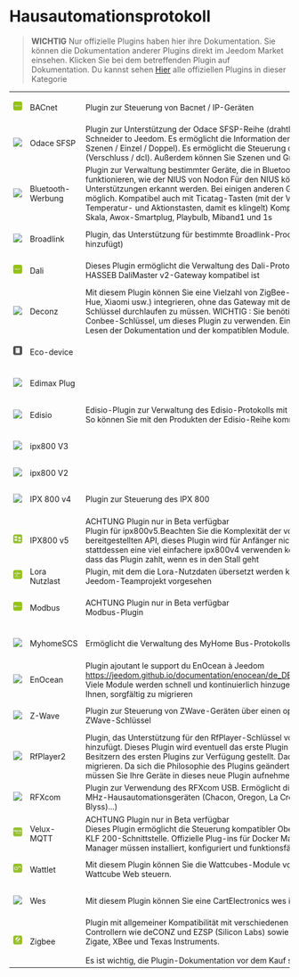 
# Hausautomationsprotokoll


>**WICHTIG**
>Nur offizielle Plugins haben hier ihre Dokumentation. Sie können die Dokumentation anderer Plugins direkt im Jeedom Market einsehen. Klicken Sie bei dem betreffenden Plugin auf Dokumentation.
>Du kannst sehen [Hier](https://market.jeedom.com/index.php?v=d&p=market&type=plugin&categorie=automation+protocol) alle offiziellen Plugins in dieser Kategorie


| | | | |
|--- | --- | --- | ---|
|<img src="bacnet/bacnet_icon.png" class="pluginLogo" width="100" />|BACnet|Plugin zur Steuerung von Bacnet / IP-Geräten|[Dokumentation](bacnet/index.md)[Beta](bacnet/beta/index.md)<br/>[Markt](https://market.jeedom.com/index.php?v=d&p=market_display&id=4161)<br/>[Änderungsprotokoll](bacnet/changelog.md)[Beta](bacnet/beta/changelog.md)|
|<img src="beagle/beagle_icon.png" class="pluginLogo" width="100" />|Odace SFSP|Plugin zur Unterstützung der Odace SFSP-Reihe (drahtlos ohne Akku) Schneider to Jeedom. Es ermöglicht die Information der Schalter (Fensterläden / Szenen / Einzel / Doppel). Es ermöglicht die Steuerung der Aktuatoren (Verschluss / dcl). Außerdem können Sie Szenen und Gruppen verwenden.|[Dokumentation](beagle/index.md)<br/>[Markt](https://market.jeedom.com/index.php?v=d&p=market_display&id=3917)<br/>[Änderungsprotokoll](beagle/changelog.md)|
|<img src="blea/blea_icon.png" class="pluginLogo" width="100" />|Bluetooth-Werbung|Plugin zur Verwaltung bestimmter Geräte, die in Bluetooth-Werbung funktionieren, wie der NIUS von Nodon Für den NIUS können die verschiedenen Unterstützungen erkannt werden. Bei einigen anderen Geräten ist Präsenz möglich. Kompatibel auch mit Ticatag-Tasten (mit der Verwaltung mehrerer Temperatur- und Aktionstasten, damit es klingelt) Kompatible Mi-Flora, Mi-Skala, Awox-Smartplug, Playbulb, Miband1 und 1s|[Dokumentation](blea/index.md)[Beta](blea/beta/index.md)<br/>[Markt](https://market.jeedom.com/index.php?v=d&p=market_display&id=2554)<br/>[Änderungsprotokoll](blea/changelog.md)[Beta](blea/beta/changelog.md)|
|<img src="broadlink/broadlink_icon.png" class="pluginLogo" width="100" />|Broadlink|Plugin, das Unterstützung für bestimmte Broadlink-Produkte wie (RM, A1 usw.) hinzufügt)|[Dokumentation](broadlink/index.md)<br/>[Markt](https://market.jeedom.com/index.php?v=d&p=market_display&id=2699)<br/>[Änderungsprotokoll](broadlink/changelog.md)|
|<img src="dali/dali_icon.png" class="pluginLogo" width="100" />|Dali|Dieses Plugin ermöglicht die Verwaltung des Dali-Protokolls, das nur mit dem HASSEB DaliMaster v2-Gateway kompatibel ist|[Dokumentation](dali/index.md)[Beta](dali/beta/index.md)<br/>[Markt](https://market.jeedom.com/index.php?v=d&p=market_display&id=4223)<br/>[Änderungsprotokoll](dali/changelog.md)[Beta](dali/beta/changelog.md)|
|<img src="deconz/deconz_icon.png" class="pluginLogo" width="100" />|Deconz|Mit diesem Plugin können Sie eine Vielzahl von ZigBee-Modulen (Ikea, Philips Hue, Xiaomi usw.) integrieren, ohne das Gateway mit dem Conbee / Conbee II-Schlüssel durchlaufen zu müssen. WICHTIG : Sie benötigen unbedingt einen Conbee-Schlüssel, um dieses Plugin zu verwenden. Ein weiterer Punkt ist das Lesen der Dokumentation und der kompatiblen Module.|[Dokumentation](deconz/index.md)[Beta](deconz/beta/index.md)<br/>[Markt](https://market.jeedom.com/index.php?v=d&p=market_display&id=3610)<br/>[Änderungsprotokoll](deconz/changelog.md)[Beta](deconz/beta/changelog.md)|
|<img src="ecodevice/ecodevice_icon.png" class="pluginLogo" width="100" />|Eco-device||[Dokumentation](ecodevice/index.md)<br/>[Markt](https://market.jeedom.com/index.php?v=d&p=market_display&id=342)<br/>[Änderungsprotokoll](ecodevice/changelog.md)|
|<img src="edimaxplug/edimaxplug_icon.png" class="pluginLogo" width="100" />|Edimax Plug||[Dokumentation](edimaxplug/index.md)<br/>[Markt](https://market.jeedom.com/index.php?v=d&p=market_display&id=2455)<br/>[Änderungsprotokoll](edimaxplug/changelog.md)|
|<img src="edisio/edisio_icon.png" class="pluginLogo" width="100" />|Edisio|Edisio-Plugin zur Verwaltung des Edisio-Protokolls mit dem Edisio-USB-Stick. So können Sie mit den Produkten der Edisio-Reihe kommunizieren.|[Dokumentation](edisio/index.md)<br/>[Markt](https://market.jeedom.com/index.php?v=d&p=market_display&id=1541)<br/>[Änderungsprotokoll](edisio/changelog.md)|
|<img src="ipx800/ipx800_icon.png" class="pluginLogo" width="100" />|ipx800 V3||[Dokumentation](ipx800/index.md)<br/>[Markt](https://market.jeedom.com/index.php?v=d&p=market_display&id=344)<br/>[Änderungsprotokoll](ipx800/changelog.md)|
|<img src="ipx800v2/ipx800v2_icon.png" class="pluginLogo" width="100" />|ipx800 V2||<br/>[Markt](https://market.jeedom.com/index.php?v=d&p=market_display&id=1194)|
|<img src="ipx800v4/ipx800v4_icon.png" class="pluginLogo" width="100" />|IPX 800 v4|Plugin zur Steuerung des IPX 800|[Dokumentation](ipx800v4/index.md)[Beta](ipx800v4/beta/index.md)<br/>[Markt](https://market.jeedom.com/index.php?v=d&p=market_display&id=2046)<br/>[Änderungsprotokoll](ipx800v4/changelog.md)[Beta](ipx800v4/beta/changelog.md)|
|<img src="ipx800v5/beta/ipx800v5_icon.png" class="pluginLogo" width="100" />|IPX800 v5|ACHTUNG Plugin nur in Beta verfügbar<br/>Plugin für ipx800v5.Beachten Sie die Komplexität der vom Hersteller bereitgestellten API, dieses Plugin wird für Anfänger nicht empfohlen. Wenn Sie stattdessen eine viel einfachere ipx800v4 verwenden können. Bitte beachte, dass das Plugin zahlt, wenn es in den Stall geht|[Beta-Dokumentation](ipx800v5/beta/index.md)<br/>[Markt](https://market.jeedom.com/index.php?v=d&p=market_display&id=4218)<br/>[Änderungsprotokoll Beta](ipx800v5/beta/changelog.md)|
|<img src="lorapayload/lorapayload_icon.png" class="pluginLogo" width="100" />|Lora Nutzlast|Plugin, mit dem die Lora-Nutzdaten übersetzt werden können, nur für das Jeedom-Teamprojekt vorgesehen|[Beta](lorapayload/beta/index.md)<br/>[Markt](https://market.jeedom.com/index.php?v=d&p=market_display&id=4146)[Beta](lorapayload/beta/changelog.md)|
|<img src="modbus/beta/modbus_icon.png" class="pluginLogo" width="100" />|Modbus|ACHTUNG Plugin nur in Beta verfügbar<br/>Modbus-Plugin|[Beta-Dokumentation](modbus/beta/index.md)<br/>[Markt](https://market.jeedom.com/index.php?v=d&p=market_display&id=4267)<br/>[Änderungsprotokoll Beta](modbus/beta/changelog.md)|
|<img src="myhomescs/myhomescs_icon.png" class="pluginLogo" width="100" />|MyhomeSCS|Ermöglicht die Verwaltung des MyHome Bus-Protokolls.|[Dokumentation](myhomescs/index.md)<br/>[Markt](https://market.jeedom.com/index.php?v=d&p=market_display&id=3107)<br/>[Änderungsprotokoll](myhomescs/changelog.md)|
|<img src="openenocean/openenocean_icon.png" class="pluginLogo" width="100" />|EnOcean|Plugin ajoutant le support du EnOcean à Jeedom https://jeedom.github.io/documentation/enocean/de_DE/equipement.kompatibel Viele Module werden schnell und kontinuierlich hinzugefügt. Wir empfehlen Ihnen, sorgfältig zu migrieren|[Dokumentation](openenocean/index.md)[Beta](openenocean/beta/index.md)<br/>[Markt](https://market.jeedom.com/index.php?v=d&p=market_display&id=2622)<br/>[Änderungsprotokoll](openenocean/changelog.md)[Beta](openenocean/beta/changelog.md)|
|<img src="openzwave/openzwave_icon.png" class="pluginLogo" width="100" />|Z-Wave|Plugin zur Steuerung von ZWave-Geräten über einen openWave-kompatiblen ZWave-Schlüssel|[Dokumentation](openzwave/index.md)[Beta](openzwave/beta/index.md)<br/>[Markt](https://market.jeedom.com/index.php?v=d&p=market_display&id=185)<br/>[Änderungsprotokoll](openzwave/changelog.md)[Beta](openzwave/beta/changelog.md)|
|<img src="rfplayer2/rfplayer2_icon.png" class="pluginLogo" width="100" />|RfPlayer2|Plugin, das Unterstützung für den RfPlayer-Schlüssel von Ziblue zu Jeedom hinzufügt. Dieses Plugin wird eventuell das erste Plugin ersetzen. Es wird allen Besitzern des ersten Plugins zur Verfügung gestellt. Dadurch kann jeder ruhig migrieren. Da sich die Philosophie des Plugins geändert hat und auch die IDs, müssen Sie Ihre Geräte in dieses neue Plugin aufnehmen.|[Dokumentation](rfplayer2/index.md)<br/>[Markt](https://market.jeedom.com/index.php?v=d&p=market_display&id=3349)<br/>[Änderungsprotokoll](rfplayer2/changelog.md)|
|<img src="rfxcom/rfxcom_icon.png" class="pluginLogo" width="100" />|RFXcom|Plugin zur Verwendung des RFXcom USB. Ermöglicht die Steuerung von 433-MHz-Hausautomationsgeräten (Chacon, Oregon, La Crosse, X10, DI-O, Blyss)...)|[Dokumentation](rfxcom/index.md)[Beta](rfxcom/beta/index.md)<br/>[Markt](https://market.jeedom.com/index.php?v=d&p=market_display&id=52)<br/>[Änderungsprotokoll](rfxcom/changelog.md)[Beta](rfxcom/beta/changelog.md)|
|<img src="vlx2mqtt/beta/vlx2mqtt_icon.png" class="pluginLogo" width="100" />|Velux-MQTT|ACHTUNG Plugin nur in Beta verfügbar<br/>Dieses Plugin ermöglicht die Steuerung kompatibler Oberlichter über die VELUX KLF 200-Schnittstelle. Offizielle Plug-ins für Docker Management und MQTT Manager müssen installiert, konfiguriert und funktionsfähig sein.|[Beta-Dokumentation](vlx2mqtt/beta/index.md)<br/>[Markt](https://market.jeedom.com/index.php?v=d&p=market_display&id=4275)<br/>[Änderungsprotokoll Beta](vlx2mqtt/beta/changelog.md)|
|<img src="wattlet/wattlet_icon.png" class="pluginLogo" width="100" />|Wattlet|Mit diesem Plugin können Sie die Wattcubes-Module von Wattlet über das Wattcube Web steuern.|[Dokumentation](wattlet/index.md)<br/>[Markt](https://market.jeedom.com/index.php?v=d&p=market_display&id=2600)<br/>[Änderungsprotokoll](wattlet/changelog.md)|
|<img src="wes/wes_icon.png" class="pluginLogo" width="100" />|Wes|Mit diesem Plugin können Sie eine CartElectronics wes integrieren|[Dokumentation](wes/index.md)<br/>[Markt](https://market.jeedom.com/index.php?v=d&p=market_display&id=1336)<br/>[Änderungsprotokoll](wes/changelog.md)|
|<img src="zigbee/zigbee_icon.png" class="pluginLogo" width="100" />|Zigbee|Plugin mit allgemeiner Kompatibilität mit verschiedenen Arten von ZigBee-Controllern wie deCONZ und EZSP (Silicon Labs) sowie Beta-Unterstützung : Zigate, XBee und Texas Instruments. <br/><br/> Es ist wichtig, die Plugin-Dokumentation vor dem Kauf sorgfältig zu lesen.|[Dokumentation](zigbee/index.md)[Beta](zigbee/beta/index.md)<br/>[Markt](https://market.jeedom.com/index.php?v=d&p=market_display&id=4050)<br/>[Änderungsprotokoll](zigbee/changelog.md)[Beta](zigbee/beta/changelog.md)|
